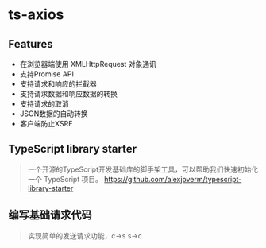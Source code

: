 # ts-axios

## Features
+ 在浏览器端使用 XMLHttpRequest 对象通讯
+ 支持Promise API
+ 支持请求和响应的拦截器
+ 支持请求数据和响应数据的转换
+ 支持请求的取消
+ JSON数据的自动转换
+ 客户端防止XSRF


## TypeScript library starter
> 一个开源的TypeScript开发基础库的脚手架工具，可以帮助我们快速初始化一个 TypeScript 项目。
> https://github.com/alexjoverm/typescript-library-starter



## 编写基础请求代码
> 实现简单的发送请求功能，c->s s->c
